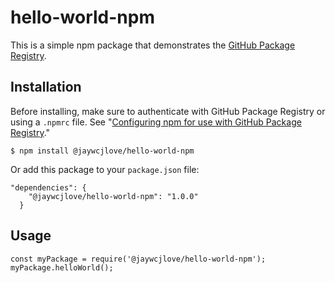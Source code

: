 # hello-world-npm

This is a simple npm package that demonstrates the [GitHub Package Registry](https://github.com/features/package-registry).

## Installation

Before installing, make sure to authenticate with GitHub Package Registry or using a `.npmrc` file. See "[Configuring npm for use with GitHub Package Registry](https://help.github.com/en/articles/configuring-npm-for-use-with-github-package-registry#authenticating-to-github-package-registry)."

`$ npm install @jaywcjlove/hello-world-npm`

Or add this package to your `package.json` file:

```
"dependencies": {
    "@jaywcjlove/hello-world-npm": "1.0.0"
  }
```

## Usage

```
const myPackage = require('@jaywcjlove/hello-world-npm');
myPackage.helloWorld();
```
